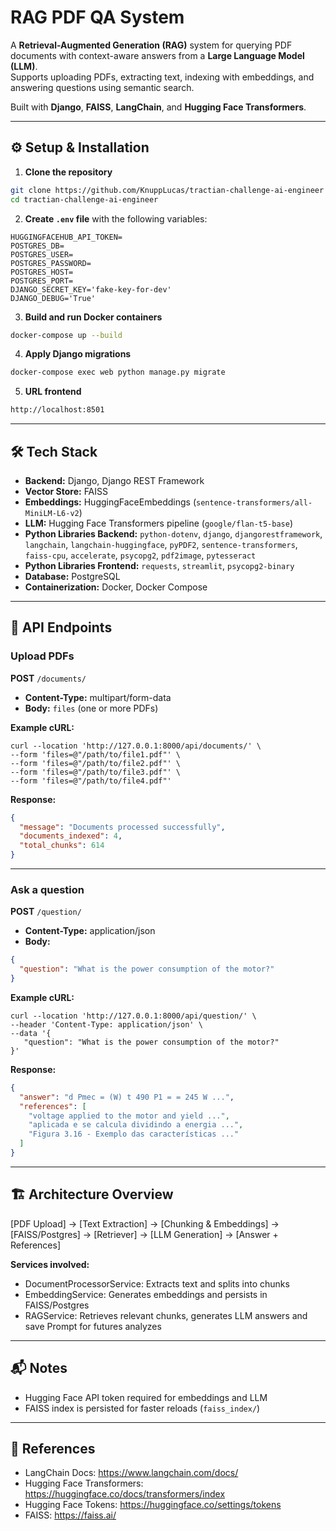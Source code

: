 # RAG PDF QA System

A **Retrieval-Augmented Generation (RAG)** system for querying PDF documents with context-aware answers from a **Large Language Model (LLM)**.  
Supports uploading PDFs, extracting text, indexing with embeddings, and answering questions using semantic search.

Built with **Django**, **FAISS**, **LangChain**, and **Hugging Face Transformers**.

---

## ⚙️ Setup & Installation

1. **Clone the repository**  
```bash
git clone https://github.com/KnuppLucas/tractian-challenge-ai-engineer
cd tractian-challenge-ai-engineer
```

2. **Create `.env` file** with the following variables:
```env
HUGGINGFACEHUB_API_TOKEN=
POSTGRES_DB=
POSTGRES_USER=
POSTGRES_PASSWORD=
POSTGRES_HOST=
POSTGRES_PORT=
DJANGO_SECRET_KEY='fake-key-for-dev'
DJANGO_DEBUG='True'
```

3. **Build and run Docker containers**  
```bash
docker-compose up --build
```

4. **Apply Django migrations**  
```bash
docker-compose exec web python manage.py migrate
```

5. **URL frontend**
```bash
http://localhost:8501
```

---

## 🛠 Tech Stack

- **Backend:** Django, Django REST Framework  
- **Vector Store:** FAISS  
- **Embeddings:** HuggingFaceEmbeddings (`sentence-transformers/all-MiniLM-L6-v2`)  
- **LLM:** Hugging Face Transformers pipeline (`google/flan-t5-base`)  
- **Python Libraries Backend:** `python-dotenv`, `django`, `djangorestframework`, `langchain`, `langchain-huggingface`, `pyPDF2`, `sentence-transformers`, `faiss-cpu`, `accelerate`, `psycopg2`, `pdf2image`, `pytesseract`  
- **Python Libraries Frontend:** `requests`, `streamlit`, `psycopg2-binary`
- **Database:** PostgreSQL  
- **Containerization:** Docker, Docker Compose  

---

## 📝 API Endpoints

### Upload PDFs
**POST** `/documents/`  
- **Content-Type:** multipart/form-data  
- **Body:** `files` (one or more PDFs)

**Example cURL:**
```curl
curl --location 'http://127.0.0.1:8000/api/documents/' \
--form 'files=@"/path/to/file1.pdf"' \
--form 'files=@"/path/to/file2.pdf"' \
--form 'files=@"/path/to/file3.pdf"' \
--form 'files=@"/path/to/file4.pdf"'
```

**Response:**
```json
{
  "message": "Documents processed successfully",
  "documents_indexed": 4,
  "total_chunks": 614
}
```

---

### Ask a question
**POST** `/question/`  
- **Content-Type:** application/json  
- **Body:**
```json
{
  "question": "What is the power consumption of the motor?"
}
```

**Example cURL:**
```curl
curl --location 'http://127.0.0.1:8000/api/question/' \
--header 'Content-Type: application/json' \
--data '{
   "question": "What is the power consumption of the motor?"
}'
```

**Response:**
```json
{
  "answer": "d Pmec = (W) t 490 P1 = = 245 W ...",
  "references": [
    "voltage applied to the motor and yield ...",
    "aplicada e se calcula dividindo a energia ...",
    "Figura 3.16 - Exemplo das características ..."
  ]
}
```

---

## 🏗 Architecture Overview

[PDF Upload] → [Text Extraction] → [Chunking & Embeddings] → [FAISS/Postgres] → [Retriever] → [LLM Generation] → [Answer + References]


**Services involved:**
- DocumentProcessorService: Extracts text and splits into chunks  
- EmbeddingService: Generates embeddings and persists in FAISS/Postgres  
- RAGService: Retrieves relevant chunks, generates LLM answers and save Prompt for futures analyzes  

---

## 📬 Notes

- Hugging Face API token required for embeddings and LLM  
- FAISS index is persisted for faster reloads (`faiss_index/`)  

---

## 🔗 References

- LangChain Docs: https://www.langchain.com/docs/  
- Hugging Face Transformers: https://huggingface.co/docs/transformers/index  
- Hugging Face Tokens: https://huggingface.co/settings/tokens  
- FAISS: https://faiss.ai/
